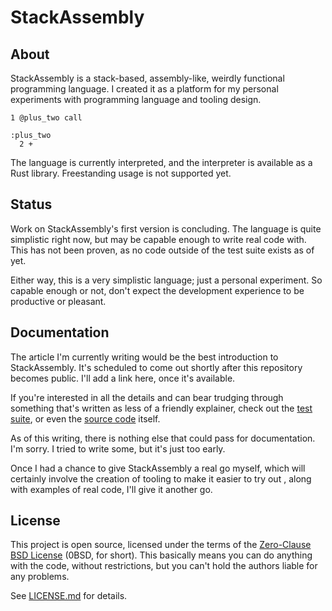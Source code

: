 # StackAssembly

## About

StackAssembly is a stack-based, assembly-like, weirdly functional programming language. I created it as a platform for my personal experiments with programming language and tooling design.

```stack
1 @plus_two call

:plus_two
  2 +
```

The language is currently interpreted, and the interpreter is available as a Rust library. Freestanding usage is not supported yet.

## Status

Work on StackAssembly's first version is concluding. The language is quite simplistic right now, but may be capable enough to write real code with. This has not been proven, as no code outside of the test suite exists as of yet.

Either way, this is a very simplistic language; just a personal experiment. So capable enough or not, don't expect the development experience to be productive or pleasant.

## Documentation

The article I'm currently writing would be the best introduction to StackAssembly. It's scheduled to come out shortly after this repository becomes public. I'll add a link here, once it's available.

If you're interested in all the details and can bear trudging through something that's written as less of a friendly explainer, check out the [test suite](src/tests/), or even the [source code](src/) itself.

As of this writing, there is nothing else that could pass for documentation. I'm sorry. I tried to write some, but it's just too early.

Once I had a chance to give StackAssembly a real go myself, which will certainly involve the creation of tooling to make it easier to try out , along with examples of real code, I'll give it another go.

## License

This project is open source, licensed under the terms of the [Zero-Clause BSD License][0BSD] (0BSD, for short). This basically means you can do anything with the code, without restrictions, but you can't hold the authors liable for any problems.

See [LICENSE.md] for details.

[0BSD]: https://opensource.org/licenses/0BSD
[LICENSE.md]: LICENSE.md
